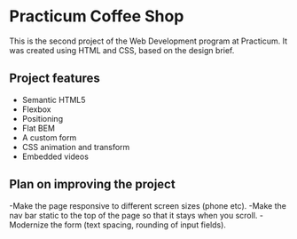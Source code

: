 # Practicum Coffee Shop

This is the second project of the Web Development program at Practicum. It was created using HTML and CSS, based on the design brief.

## Project features

- Semantic HTML5
- Flexbox
- Positioning
- Flat BEM
- A custom form
- CSS animation and transform
- Embedded videos

## Plan on improving the project

-Make the page responsive to different screen sizes (phone etc). 
-Make the nav bar static to the top of the page so that it stays when you scroll. 
-Modernize the form (text spacing, rounding of input fields). 
